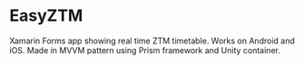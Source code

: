 # EasyZTM
Xamarin Forms app showing real time ZTM timetable. Works on Android and iOS. Made in MVVM pattern using Prism framework and Unity container.
